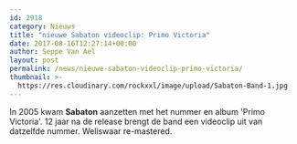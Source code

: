 ```yaml
---
id: 2918
category: Nieuws
title: "nieuwe Sabaton videoclip: Primo Victoria"
date: 2017-08-16T12:27:14+00:00
author: Seppe Van Ael
layout: post
permalink: /news/nieuwe-sabaton-videoclip-primo-victoria/
thumbnail: >-
  https://res.cloudinary.com/rockxxl/image/upload/Sabaton-Band-1.jpg
---
```

In 2005 kwam **Sabaton** aanzetten met het nummer en album 'Primo Victoria'. 12 jaar na de release brengt de band een videoclip uit van datzelfde nummer. Weliswaar re-mastered.
